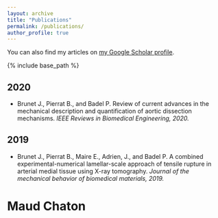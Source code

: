 ```yaml
---
layout: archive
title: "Publications"
permalink: /publications/
author_profile: true
---
```



<p class="archive_text">You can also find my articles on <a href="{{author.googlescholar}}">my Google Scholar profile</a>.</p>


{% include base_path %}


2020
------
+ Brunet J., Pierrat B., and Badel P. Review of current advances in the mechanical description and quantification of aortic dissection mechanisms.
*IEEE Reviews in Biomedical Engineering, 2020.* &nbsp; <a href="/files/2019_paper.pdf" target="\_blank"><i class="fas fa-file-alt"></i></a>


2019
------
+ Brunet J., Pierrat B., Maire E., Adrien, J., and Badel P. A combined experimental-numerical lamellar-scale approach of tensile rupture in arterial medial tissue using X-ray tomography.
*Journal of the mechanical behavior of biomedical materials, 2019.* &nbsp; <a href="/files/2020_Review.pdf" target="\_blank"><i class="fas fa-file-alt"></i></a>


# Maud Chaton
